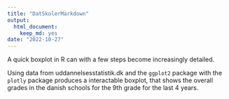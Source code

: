 ```yaml
---
title: "DatSkolerMarkdown"
output: 
  html_document: 
    keep_md: yes
date: "2022-10-27"
---
```


A quick boxplot in R can with a few steps become increasingly detailed.

Using data from uddannelsesstatistik.dk and the `ggplot2` package with the `plotly` package produces a interactable boxplot, that shows the overall grades in the danish schools for the 9th grade for the last 4 years. 

